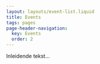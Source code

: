 ```yaml
---
layout: layouts/event-list.liquid
title: Events
tags: pages
page-header-navigation:
  key: Events
  order: 2
---
```


Inleidende tekst...

